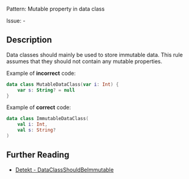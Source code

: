 Pattern: Mutable property in data class

Issue: -

## Description

Data classes should mainly be used to store immutable data. This rule assumes that they should not contain any mutable properties.

Example of **incorrect** code:

```kotlin
data class MutableDataClass(var i: Int) {
    var s: String? = null
}
```

Example of **correct** code:

```kotlin
data class ImmutableDataClass(
    val i: Int,
    val s: String?
)
```

## Further Reading

* [Detekt - DataClassShouldBeImmutable](https://detekt.github.io/detekt/style.html#dataclassshouldbeimmutable)